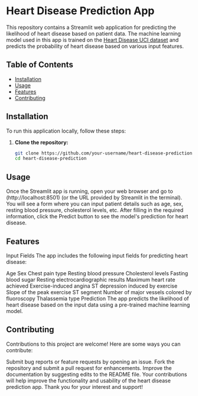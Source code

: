 # Heart Disease Prediction App

This repository contains a Streamlit web application for predicting the likelihood of heart disease based on patient data. The machine learning model used in this app is trained on the [Heart Disease UCI dataset](https://archive.ics.uci.edu/ml/datasets/Heart+Disease) and predicts the probability of heart disease based on various input features.

## Table of Contents

- [Installation](#installation)
- [Usage](#usage)
- [Features](#features)
- [Contributing](#contributing)


## Installation

To run this application locally, follow these steps:

1. **Clone the repository:**

   ```bash
   git clone https://github.com/your-username/heart-disease-prediction.git
   cd heart-disease-prediction

 ## Usage
Once the Streamlit app is running, open your web browser and go to (http://localhost:8501) (or the URL provided by Streamlit in the terminal). You will see a form where you can input patient details such as age, sex, resting blood pressure, cholesterol levels, etc. After filling in the required information, click the Predict button to see the model's prediction for heart disease.

## Features
Input Fields
The app includes the following input fields for predicting heart disease:

Age
Sex
Chest pain type
Resting blood pressure
Cholesterol levels
Fasting blood sugar
Resting electrocardiographic results
Maximum heart rate achieved
Exercise-induced angina
ST depression induced by exercise
Slope of the peak exercise ST segment
Number of major vessels colored by fluoroscopy
Thalassemia type
Prediction
The app predicts the likelihood of heart disease based on the input data using a pre-trained machine learning model.

## Contributing
Contributions to this project are welcome! Here are some ways you can contribute:

Submit bug reports or feature requests by opening an issue.
Fork the repository and submit a pull request for enhancements.
Improve the documentation by suggesting edits to the README file.
Your contributions will help improve the functionality and usability of the heart disease prediction app. Thank you for your interest and support!
